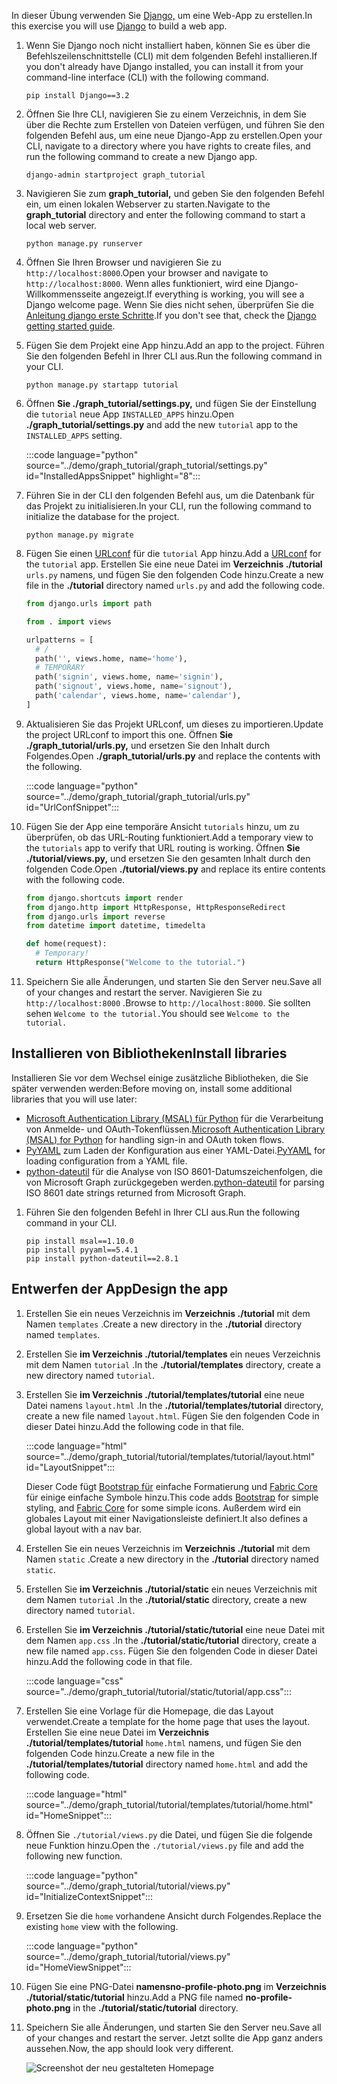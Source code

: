 <!-- markdownlint-disable MD002 MD041 -->

<span data-ttu-id="cf571-101">In dieser Übung verwenden Sie [Django,](https://www.djangoproject.com/) um eine Web-App zu erstellen.</span><span class="sxs-lookup"><span data-stu-id="cf571-101">In this exercise you will use [Django](https://www.djangoproject.com/) to build a web app.</span></span>

1. <span data-ttu-id="cf571-102">Wenn Sie Django noch nicht installiert haben, können Sie es über die Befehlszeilenschnittstelle (CLI) mit dem folgenden Befehl installieren.</span><span class="sxs-lookup"><span data-stu-id="cf571-102">If you don't already have Django installed, you can install it from your command-line interface (CLI) with the following command.</span></span>

    ```Shell
    pip install Django==3.2
    ```

1. <span data-ttu-id="cf571-103">Öffnen Sie Ihre CLI, navigieren Sie zu einem Verzeichnis, in dem Sie über die Rechte zum Erstellen von Dateien verfügen, und führen Sie den folgenden Befehl aus, um eine neue Django-App zu erstellen.</span><span class="sxs-lookup"><span data-stu-id="cf571-103">Open your CLI, navigate to a directory where you have rights to create files, and run the following command to create a new Django app.</span></span>

    ```Shell
    django-admin startproject graph_tutorial
    ```

1. <span data-ttu-id="cf571-104">Navigieren Sie zum **graph_tutorial,** und geben Sie den folgenden Befehl ein, um einen lokalen Webserver zu starten.</span><span class="sxs-lookup"><span data-stu-id="cf571-104">Navigate to the **graph_tutorial** directory and enter the following command to start a local web server.</span></span>

    ```Shell
    python manage.py runserver
    ```

1. <span data-ttu-id="cf571-105">Öffnen Sie Ihren Browser und navigieren Sie zu `http://localhost:8000`.</span><span class="sxs-lookup"><span data-stu-id="cf571-105">Open your browser and navigate to `http://localhost:8000`.</span></span> <span data-ttu-id="cf571-106">Wenn alles funktioniert, wird eine Django-Willkommensseite angezeigt.</span><span class="sxs-lookup"><span data-stu-id="cf571-106">If everything is working, you will see a Django welcome page.</span></span> <span data-ttu-id="cf571-107">Wenn Sie dies nicht sehen, überprüfen Sie die [Anleitung django erste Schritte](https://www.djangoproject.com/start/).</span><span class="sxs-lookup"><span data-stu-id="cf571-107">If you don't see that, check the [Django getting started guide](https://www.djangoproject.com/start/).</span></span>

1. <span data-ttu-id="cf571-108">Fügen Sie dem Projekt eine App hinzu.</span><span class="sxs-lookup"><span data-stu-id="cf571-108">Add an app to the project.</span></span> <span data-ttu-id="cf571-109">Führen Sie den folgenden Befehl in Ihrer CLI aus.</span><span class="sxs-lookup"><span data-stu-id="cf571-109">Run the following command in your CLI.</span></span>

    ```Shell
    python manage.py startapp tutorial
    ```

1. <span data-ttu-id="cf571-110">Öffnen **Sie ./graph_tutorial/settings.py,** und fügen Sie der Einstellung die `tutorial` neue App `INSTALLED_APPS` hinzu.</span><span class="sxs-lookup"><span data-stu-id="cf571-110">Open **./graph_tutorial/settings.py** and add the new `tutorial` app to the `INSTALLED_APPS` setting.</span></span>

    :::code language="python" source="../demo/graph_tutorial/graph_tutorial/settings.py" id="InstalledAppsSnippet" highlight="8":::

1. <span data-ttu-id="cf571-111">Führen Sie in der CLI den folgenden Befehl aus, um die Datenbank für das Projekt zu initialisieren.</span><span class="sxs-lookup"><span data-stu-id="cf571-111">In your CLI, run the following command to initialize the database for the project.</span></span>

    ```Shell
    python manage.py migrate
    ```

1. <span data-ttu-id="cf571-112">Fügen Sie einen [URLconf](https://docs.djangoproject.com/en/3.0/topics/http/urls/) für die `tutorial` App hinzu.</span><span class="sxs-lookup"><span data-stu-id="cf571-112">Add a [URLconf](https://docs.djangoproject.com/en/3.0/topics/http/urls/) for the `tutorial` app.</span></span> <span data-ttu-id="cf571-113">Erstellen Sie eine neue Datei im **Verzeichnis ./tutorial** `urls.py` namens, und fügen Sie den folgenden Code hinzu.</span><span class="sxs-lookup"><span data-stu-id="cf571-113">Create a new file in the **./tutorial** directory named `urls.py` and add the following code.</span></span>

    ```python
    from django.urls import path

    from . import views

    urlpatterns = [
      # /
      path('', views.home, name='home'),
      # TEMPORARY
      path('signin', views.home, name='signin'),
      path('signout', views.home, name='signout'),
      path('calendar', views.home, name='calendar'),
    ]
    ```

1. <span data-ttu-id="cf571-114">Aktualisieren Sie das Projekt URLconf, um dieses zu importieren.</span><span class="sxs-lookup"><span data-stu-id="cf571-114">Update the project URLconf to import this one.</span></span> <span data-ttu-id="cf571-115">Öffnen **Sie ./graph_tutorial/urls.py,** und ersetzen Sie den Inhalt durch Folgendes.</span><span class="sxs-lookup"><span data-stu-id="cf571-115">Open **./graph_tutorial/urls.py** and replace the contents with the following.</span></span>

    :::code language="python" source="../demo/graph_tutorial/graph_tutorial/urls.py" id="UrlConfSnippet":::

1. <span data-ttu-id="cf571-116">Fügen Sie der App eine temporäre Ansicht `tutorials` hinzu, um zu überprüfen, ob das URL-Routing funktioniert.</span><span class="sxs-lookup"><span data-stu-id="cf571-116">Add a temporary view to the `tutorials` app to verify that URL routing is working.</span></span> <span data-ttu-id="cf571-117">Öffnen **Sie ./tutorial/views.py,** und ersetzen Sie den gesamten Inhalt durch den folgenden Code.</span><span class="sxs-lookup"><span data-stu-id="cf571-117">Open **./tutorial/views.py** and replace its entire contents with the following code.</span></span>

    ```python
    from django.shortcuts import render
    from django.http import HttpResponse, HttpResponseRedirect
    from django.urls import reverse
    from datetime import datetime, timedelta

    def home(request):
      # Temporary!
      return HttpResponse("Welcome to the tutorial.")
    ```

1. <span data-ttu-id="cf571-118">Speichern Sie alle Änderungen, und starten Sie den Server neu.</span><span class="sxs-lookup"><span data-stu-id="cf571-118">Save all of your changes and restart the server.</span></span> <span data-ttu-id="cf571-119">Navigieren Sie zu `http://localhost:8000` .</span><span class="sxs-lookup"><span data-stu-id="cf571-119">Browse to `http://localhost:8000`.</span></span> <span data-ttu-id="cf571-120">Sie sollten sehen `Welcome to the tutorial.`</span><span class="sxs-lookup"><span data-stu-id="cf571-120">You should see `Welcome to the tutorial.`</span></span>

## <a name="install-libraries"></a><span data-ttu-id="cf571-121">Installieren von Bibliotheken</span><span class="sxs-lookup"><span data-stu-id="cf571-121">Install libraries</span></span>

<span data-ttu-id="cf571-122">Installieren Sie vor dem Wechsel einige zusätzliche Bibliotheken, die Sie später verwenden werden:</span><span class="sxs-lookup"><span data-stu-id="cf571-122">Before moving on, install some additional libraries that you will use later:</span></span>

- <span data-ttu-id="cf571-123">[Microsoft Authentication Library (MSAL) für Python](https://github.com/AzureAD/microsoft-authentication-library-for-python) für die Verarbeitung von Anmelde- und OAuth-Tokenflüssen.</span><span class="sxs-lookup"><span data-stu-id="cf571-123">[Microsoft Authentication Library (MSAL) for Python](https://github.com/AzureAD/microsoft-authentication-library-for-python) for handling sign-in and OAuth token flows.</span></span>
- <span data-ttu-id="cf571-124">[PyYAML](https://pyyaml.org/wiki/PyYAMLDocumentation) zum Laden der Konfiguration aus einer YAML-Datei.</span><span class="sxs-lookup"><span data-stu-id="cf571-124">[PyYAML](https://pyyaml.org/wiki/PyYAMLDocumentation) for loading configuration from a YAML file.</span></span>
- <span data-ttu-id="cf571-125">[python-dateutil](https://pypi.org/project/python-dateutil/) für die Analyse von ISO 8601-Datumszeichenfolgen, die von Microsoft Graph zurückgegeben werden.</span><span class="sxs-lookup"><span data-stu-id="cf571-125">[python-dateutil](https://pypi.org/project/python-dateutil/) for parsing ISO 8601 date strings returned from Microsoft Graph.</span></span>

1. <span data-ttu-id="cf571-126">Führen Sie den folgenden Befehl in Ihrer CLI aus.</span><span class="sxs-lookup"><span data-stu-id="cf571-126">Run the following command in your CLI.</span></span>

    ```Shell
    pip install msal==1.10.0
    pip install pyyaml==5.4.1
    pip install python-dateutil==2.8.1
    ```

## <a name="design-the-app"></a><span data-ttu-id="cf571-127">Entwerfen der App</span><span class="sxs-lookup"><span data-stu-id="cf571-127">Design the app</span></span>

1. <span data-ttu-id="cf571-128">Erstellen Sie ein neues Verzeichnis im **Verzeichnis ./tutorial** mit dem Namen `templates` .</span><span class="sxs-lookup"><span data-stu-id="cf571-128">Create a new directory in the **./tutorial** directory named `templates`.</span></span>

1. <span data-ttu-id="cf571-129">Erstellen Sie **im Verzeichnis ./tutorial/templates** ein neues Verzeichnis mit dem Namen `tutorial` .</span><span class="sxs-lookup"><span data-stu-id="cf571-129">In the **./tutorial/templates** directory, create a new directory named `tutorial`.</span></span>

1. <span data-ttu-id="cf571-130">Erstellen Sie **im Verzeichnis ./tutorial/templates/tutorial** eine neue Datei namens `layout.html` .</span><span class="sxs-lookup"><span data-stu-id="cf571-130">In the **./tutorial/templates/tutorial** directory, create a new file named `layout.html`.</span></span> <span data-ttu-id="cf571-131">Fügen Sie den folgenden Code in dieser Datei hinzu.</span><span class="sxs-lookup"><span data-stu-id="cf571-131">Add the following code in that file.</span></span>

    :::code language="html" source="../demo/graph_tutorial/tutorial/templates/tutorial/layout.html" id="LayoutSnippet":::

    <span data-ttu-id="cf571-132">Dieser Code fügt [Bootstrap für](http://getbootstrap.com/) einfache Formatierung und [Fabric Core](https://developer.microsoft.com/fluentui#/get-started#fabric-core) für einige einfache Symbole hinzu.</span><span class="sxs-lookup"><span data-stu-id="cf571-132">This code adds [Bootstrap](http://getbootstrap.com/) for simple styling, and [Fabric Core](https://developer.microsoft.com/fluentui#/get-started#fabric-core) for some simple icons.</span></span> <span data-ttu-id="cf571-133">Außerdem wird ein globales Layout mit einer Navigationsleiste definiert.</span><span class="sxs-lookup"><span data-stu-id="cf571-133">It also defines a global layout with a nav bar.</span></span>

1. <span data-ttu-id="cf571-134">Erstellen Sie ein neues Verzeichnis im **Verzeichnis ./tutorial** mit dem Namen `static` .</span><span class="sxs-lookup"><span data-stu-id="cf571-134">Create a new directory in the **./tutorial** directory named `static`.</span></span>

1. <span data-ttu-id="cf571-135">Erstellen Sie **im Verzeichnis ./tutorial/static** ein neues Verzeichnis mit dem Namen `tutorial` .</span><span class="sxs-lookup"><span data-stu-id="cf571-135">In the **./tutorial/static** directory, create a new directory named `tutorial`.</span></span>

1. <span data-ttu-id="cf571-136">Erstellen Sie **im Verzeichnis ./tutorial/static/tutorial** eine neue Datei mit dem Namen `app.css` .</span><span class="sxs-lookup"><span data-stu-id="cf571-136">In the **./tutorial/static/tutorial** directory, create a new file named `app.css`.</span></span> <span data-ttu-id="cf571-137">Fügen Sie den folgenden Code in dieser Datei hinzu.</span><span class="sxs-lookup"><span data-stu-id="cf571-137">Add the following code in that file.</span></span>

    :::code language="css" source="../demo/graph_tutorial/tutorial/static/tutorial/app.css":::

1. <span data-ttu-id="cf571-138">Erstellen Sie eine Vorlage für die Homepage, die das Layout verwendet.</span><span class="sxs-lookup"><span data-stu-id="cf571-138">Create a template for the home page that uses the layout.</span></span> <span data-ttu-id="cf571-139">Erstellen Sie eine neue Datei im **Verzeichnis ./tutorial/templates/tutorial** `home.html` namens, und fügen Sie den folgenden Code hinzu.</span><span class="sxs-lookup"><span data-stu-id="cf571-139">Create a new file in the **./tutorial/templates/tutorial** directory named `home.html` and add the following code.</span></span>

    :::code language="html" source="../demo/graph_tutorial/tutorial/templates/tutorial/home.html" id="HomeSnippet":::

1. <span data-ttu-id="cf571-140">Öffnen Sie `./tutorial/views.py` die Datei, und fügen Sie die folgende neue Funktion hinzu.</span><span class="sxs-lookup"><span data-stu-id="cf571-140">Open the `./tutorial/views.py` file and add the following new function.</span></span>

    :::code language="python" source="../demo/graph_tutorial/tutorial/views.py" id="InitializeContextSnippet":::

1. <span data-ttu-id="cf571-141">Ersetzen Sie die `home` vorhandene Ansicht durch Folgendes.</span><span class="sxs-lookup"><span data-stu-id="cf571-141">Replace the existing `home` view with the following.</span></span>

    :::code language="python" source="../demo/graph_tutorial/tutorial/views.py" id="HomeViewSnippet":::

1. <span data-ttu-id="cf571-142">Fügen Sie eine PNG-Datei **namensno-profile-photo.png** im **Verzeichnis ./tutorial/static/tutorial** hinzu.</span><span class="sxs-lookup"><span data-stu-id="cf571-142">Add a PNG file named **no-profile-photo.png** in the **./tutorial/static/tutorial** directory.</span></span>

1. <span data-ttu-id="cf571-143">Speichern Sie alle Änderungen, und starten Sie den Server neu.</span><span class="sxs-lookup"><span data-stu-id="cf571-143">Save all of your changes and restart the server.</span></span> <span data-ttu-id="cf571-144">Jetzt sollte die App ganz anders aussehen.</span><span class="sxs-lookup"><span data-stu-id="cf571-144">Now, the app should look very different.</span></span>

    ![Screenshot der neu gestalteten Homepage](./images/create-app-01.png)
